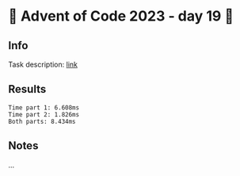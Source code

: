 # 🎄 Advent of Code 2023 - day 19 🎄

## Info

Task description: [link](https://adventofcode.com/2023/day/19)

## Results

```
Time part 1: 6.608ms
Time part 2: 1.826ms
Both parts: 8.434ms
```

## Notes

...